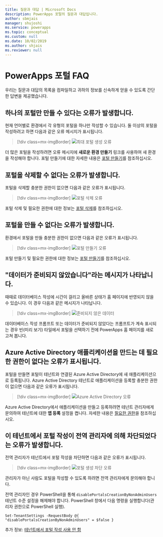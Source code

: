 ```yaml
---
title: 질문과 대답 | Microsoft Docs
description: PowerApps 포털의 질문과 대답입니다.
author: sbmjais
manager: shujoshi
ms.service: powerapps
ms.topic: conceptual
ms.custom: null
ms.date: 10/02/2019
ms.author: shjais
ms.reviewer: null
---
```


# <a name="powerapps-portals-faq"></a>PowerApps 포털 FAQ

우리는 질문과 대답의 목록을 컴파일하고 귀하의 정보를 신속하게 얻을 수 있도록 간단한 답변을 제공했습니다.

## <a name="im-getting-an-error-that-only-one-portal-can-be-created"></a>하나의 포털만 만들 수 있다는 오류가 발생합니다.

현재 언어별로 환경에서 각 유형의 포털을 하나만 작성할 수 있습니다. 둘 이상의 포털을 작성하려고 하면 다음과 같은 오류 메시지가 표시됩니다.

> [!div class=mx-imgBorder]
> ![최대 포털 생성 오류](media/portal-max-error.png "최대 포털 생성 오류")

더 많은 포털을 작성하려면 오류 메시지에 **새로운 환경 만들기** 링크를 사용하여 새 환경을 작성해야 합니다. 포털 만들기에 대한 자세한 내용은 [포털 만들기](create-portal.md)를 참조하십시오.

## <a name="im-getting-an-error-that-i-cant-delete-my-portal"></a>포털을 삭제할 수 없다는 오류가 발생합니다.

포털을 삭제할 충분한 권한이 없으면 다음과 같은 오류가 표시됩니다.

> [!div class=mx-imgBorder]
> ![포털 삭제 오류](media/portal-delete-error.png "포털 삭제 오류")

포털 삭제 및 필요한 권한에 대한 정보는 [포털 삭제](manage-existing-portals.md#delete)를 참조하십시오.

## <a name="im-getting-an-error-that-i-cant-create-a-portal"></a>포털을 만들 수 없다는 오류가 발생합니다.

환경에서 포털을 만들 충분한 권한이 없으면 다음과 같은 오류가 표시됩니다.

> [!div class=mx-imgBorder]
> ![포털 만들기 오류](media/portal-create-error.png "포털 만들기 오류")

포털 만들기 및 필요한 권한에 대한 정보는 [포털 만들기](create-portal.md)를 참조하십시오.

## <a name="im-getting-the-message-your-data-isnt-quite-ready"></a>"데이터가 준비되지 않았습니다"라는 메시지가 나타납니다.

때때로 데이터베이스 작성에 시간이 걸리고 올바른 상태가 홈 페이지에 반영되지 않을 수 있습니다. 이 경우 다음과 같은 메시지가 나타납니다.

> [!div class=mx-imgBorder]
> ![준비되지 않은 데이터](media/data-not-ready.png "준비되지 않은 데이터")

데이터베이스 작성 프롬프트 또는 데이터가 준비되지 않았다는 프롬프트가 계속 표시되는 경우 빈(미리 보기) 타일에서 포털을 선택하기 전에 PowerApps 홈 페이지를 새로 고쳐 봅니다.

## <a name="im-getting-an-error-that-i-dont-have-required-permissions-to-create-azure-active-directory-applications"></a>Azure Active Directory 애플리케이션을 만드는 데 필요한 권한이 없다는 오류가 표시됩니다.

포털을 만들면 포털이 테넌트와 연결된 Azure Active Directory에 새 애플리케이션으로 등록됩니다. Azure Active Directory 테넌트로 애플리케이션을 등록할 충분한 권한이 없으면 다음과 같은 오류가 표시됩니다.

> [!div class=mx-imgBorder]
> ![Azure Active Directory 오류](media/azure-ad-error.png "Azure Active Directory 오류")

Azure Active Directory에서 애플리케이션을 만들고 등록하려면 테넌트 관리자에게 문의하여 테넌트에 대한 **앱 등록** 설정을 켭니다. 자세한 내용은 [필요한 권한](https://docs.microsoft.com/en-us/azure/active-directory/develop/howto-create-service-principal-portal#required-permissions)을 참조하십시오.

## <a name="im-getting-an-error-that-portal-creation-is-blocked-in-this-tenant-by-global-administrator"></a>이 테넌트에서 포털 작성이 전역 관리자에 의해 차단되었다는 오류가 발생합니다.

전역 관리자가 테넌트에서 포털 작성을 차단하면 다음과 같은 오류가 표시됩니다.

> [!div class=mx-imgBorder]
> ![포털 생성 차단 오류](media/portal-create-blocked-error.png "포털 생성 차단 오류")

관리자가 아닌 사람도 포털을 작성할 수 있도록 하려면 전역 관리자에게 문의해야 합니다.

전역 관리자인 경우 PowerShell을 통해 `disablePortalsCreationByNonAdminUsers` 테넌트 수준 설정을 해제해야 합니다. PowerShell 창에서 다음 명령을 실행합니다(관리자 권한으로 PowerShell 실행).

```
Set-TenantSettings -RequestBody @{ "disablePortalsCreationByNonAdminUsers" = $false }
```

추가 정보: [테넌트에서 포털 작성 사용 안 함](create-portal.md#disable-portal-creation-in-a-tenant)
